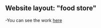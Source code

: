 ## Website layout: "food store"

-You can see the work [here](oleg3es.github.io/website-layout-burger/)
